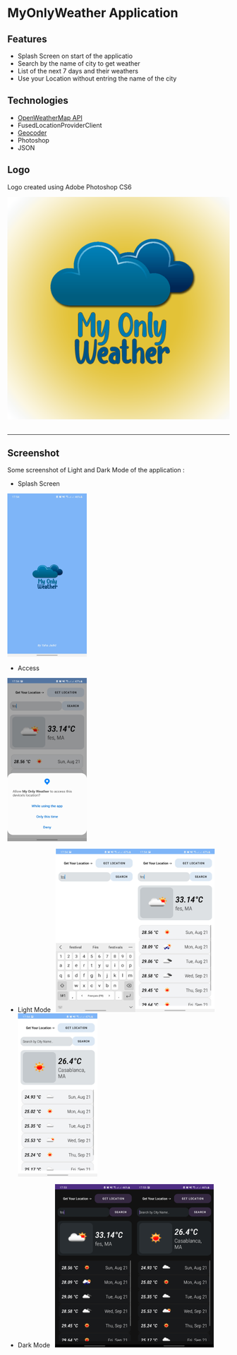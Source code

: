 # MyOnlyWeather Application


## Features
 - Splash Screen on start of the applicatio
 - Search by the name of city to get weather 
 - List of the next 7 days and their weathers
 - Use your Location without entring the name of the city

## Technologies

- [OpenWeatherMap API](https://openweathermap.org/guide)
- FusedLocationProviderClient
- [Geocoder](https://developers.google.com/maps/documentation/javascript/reference/geocoder)
- Photoshop
- JSON

## Logo
Logo created using Adobe Photoshop CS6

![image](https://github.com/tahajadid/MyOnlyWeather/blob/master/Img/MOW%20Logo.png) &nbsp;

---

## Screenshot

Some screenshot of Light and Dark Mode of the application :

- Splash Screen 
<img src="https://github.com/tahajadid/MyOnlyWeather/blob/master/Img/splash.jpg" width="180" height="370">

- Access
<img src="https://github.com/tahajadid/MyOnlyWeather/blob/master/Img/access.jpg" width="180" height="370">

- Light Mode  &nbsp;
<img src="https://github.com/tahajadid/MyOnlyWeather/blob/master/Img/light01.jpg" width="180" height="370"><img src="https://github.com/tahajadid/MyOnlyWeather/blob/master/Img/light02.jpg" width="180" height="370"><img src="https://github.com/tahajadid/MyOnlyWeather/blob/master/Img/light03.jpg" width="180" height="370">

- Dark Mode  &nbsp;
<img src="https://github.com/tahajadid/MyOnlyWeather/blob/master/Img/dark01.jpg" width="180" height="370"><img src="https://github.com/tahajadid/MyOnlyWeather/blob/master/Img/dark02.jpg" width="180" height="370">

